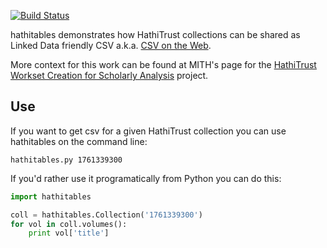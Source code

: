 [![Build Status](https://travis-ci.org/umd-mith/hathitables.svg)](http://travis-ci.org/umd-mith/hathitables)

hathitables demonstrates how HathiTrust collections can be shared as 
Linked Data friendly CSV a.k.a. [CSV on the Web](https://w3c.github.io/csvw/).

More context for this work can be found at MITH's page for the 
[HathiTrust Workset Creation for Scholarly Analysis](http://mith.umd.edu/research/project/workset-creation-for-scholarly-analysis-project/) project.

## Use

If you want to get csv for a given HathiTrust collection you can use
hathitables on the command line:

    hathitables.py 1761339300

If you'd rather use it programatically from Python you can do this:

```python
import hathitables

coll = hathitables.Collection('1761339300')
for vol in coll.volumes():
    print vol['title']
```

